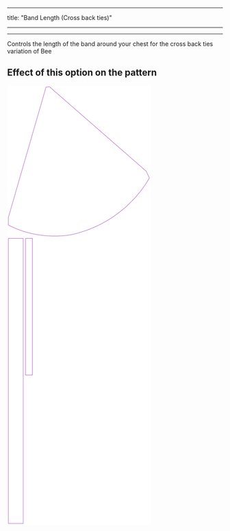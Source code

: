 - - -
title: "Band Length (Cross back ties)"
- - -

---

Controls the length of the band around your chest for the cross back ties variation of Bee

## Effect of this option on the pattern

![This image shows the effect of this option by superimposing several variants that have a different value for this option](bee_bandlength_sample.svg "Effect of this option on the pattern")
